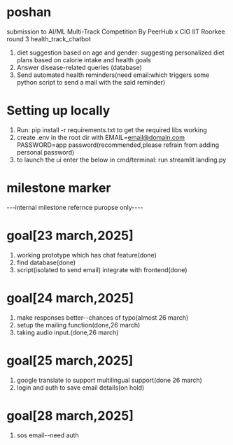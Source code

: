 # poshan
submission to AI/ML Multi-Track Competition By PeerHub x CIG IIT Roorkee
round 3 health_track_chatbot
1. diet suggestion based on age and gender: suggesting personalized diet plans based on calorie intake and health goals
2. Answer disease-related queries (database)
3. Send automated health reminders(need email:which triggers some python script to send a mail with the said reminder)


# Setting up locally
1.  Run: pip install -r requirements.txt to get the required libs working
2. create .env in the root dir with 
EMAIL=email@domain.com
PASSWORD=app password(recommended,please refrain from adding personal password)
3. to launch the ui enter the below in cmd/terminal:
run streamlit landing.py



# milestone marker
---internal milestone refernce puropse only----
# goal[23 march,2025]
1. working prototype which has chat feature(done)
2. find database(done)
3. script(isolated to send email) integrate with frontend(done)

# goal[24 march,2025]
1. make responses better--chances of typo(almost 26 march)
2. setup the mailing function(done,26 march)
3. taking audio input.(done,26 march)


# goal[25 march,2025]
1. google translate to support multilingual support(done 26 march)
2. login and auth to save email details(on hold)

# goal[28 march,2025]
1. sos email--need auth